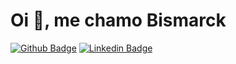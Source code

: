 # Oi 👋, me chamo Bismarck
[![Github Badge](https://img.shields.io/badge/-marckdados-000?style=flat-square&logo=Github&logoColor=white&link=https://github.com/marckdados)](https://github.com/marckdados)
[![Linkedin Badge](https://img.shields.io/badge/-bismarck-blue?style=flat-square&logo=b&logoColor=white&link=https://www.linkedin.com/in/bismarcknpereira/)](https://www.linkedin.com/in/bismarcknpereira/)